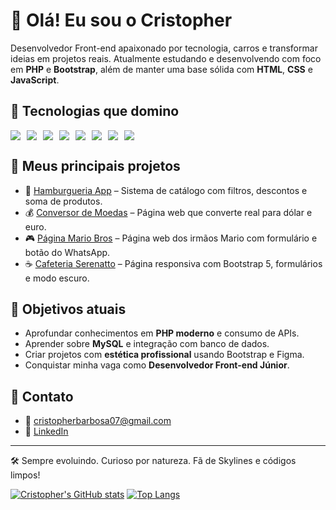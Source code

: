 # 👋 Olá! Eu sou o Cristopher

Desenvolvedor Front-end apaixonado por tecnologia, carros e transformar ideias em projetos reais. Atualmente estudando e desenvolvendo com foco em **PHP** e **Bootstrap**, além de manter uma base sólida com **HTML**, **CSS** e **JavaScript**.

## 🚀 Tecnologias que domino

<div style="display: flex; gap: 10px; flex-wrap: wrap;">
  <img src="https://img.shields.io/badge/HTML5-E34F26?style=flat&logo=html5&logoColor=white"/>
  <img src="https://img.shields.io/badge/CSS3-1572B6?style=flat&logo=css3&logoColor=white"/>
  <img src="https://img.shields.io/badge/JavaScript-F7DF1E?style=flat&logo=javascript&logoColor=black"/>
  <img src="https://img.shields.io/badge/PHP-777BB4?style=flat&logo=php&logoColor=white"/>
  <img src="https://img.shields.io/badge/Bootstrap-7952B3?style=flat&logo=bootstrap&logoColor=white"/>
  <img src="https://img.shields.io/badge/Figma-F24E1E?style=flat&logo=figma&logoColor=white"/>
  <img src="https://img.shields.io/badge/Git-F05032?style=flat&logo=git&logoColor=white"/>
  <img src="https://img.shields.io/badge/GitHub-181717?style=flat&logo=github&logoColor=white"/>
</div>

## 📂 Meus principais projetos

- 🍔 [Hamburgueria App](https://cristopherbarbosa.github.io/Dev---Burger/) – Sistema de catálogo com filtros, descontos e soma de produtos.
- 💰 [Conversor de Moedas](https://cristopherbarbosa.github.io/Conversor-Moedas/) – Página web que converte real para dólar e euro.
- 🎮 [Página Mario Bros](https://cristopherbarbosa.github.io/Projeto-Mario-Bros/) – Página web dos irmãos Mario com formulário e botão do WhatsApp.
- ☕ [Cafeteria Serenatto](https://cristopherbarbosa.github.io/Bootstrap-5/) – Página responsiva com Bootstrap 5, formulários e modo escuro.

## 🎯 Objetivos atuais

- Aprofundar conhecimentos em **PHP moderno** e consumo de APIs.
- Aprender sobre **MySQL** e integração com banco de dados.
- Criar projetos com **estética profissional** usando Bootstrap e Figma.
- Conquistar minha vaga como **Desenvolvedor Front-end Júnior**.

## 💼 Contato

- 📧 cristopherbarbosa07@gmail.com 
- 💼 [LinkedIn](https://www.linkedin.com/in/cristopher-barbosa/)  

---

🛠️ Sempre evoluindo. Curioso por natureza. Fã de Skylines e códigos limpos!

[![Cristopher's GitHub stats](https://github-readme-stats.vercel.app/api?username=CristopherBarbosa)](https://github.com/anuraghazra/github-readme-stats) [![Top Langs](https://github-readme-stats.vercel.app/api/top-langs/?username=CristopherBarbosa)](https://github.com/anuraghazra/github-readme-stats)

